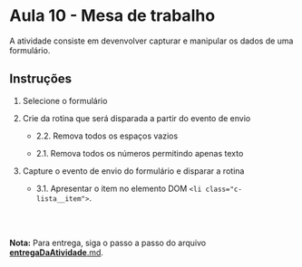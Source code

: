 # Aula 10 - Mesa de trabalho

A atividade consiste em devenvolver capturar e manipular os dados de uma formulário.
        
## Instruções

1. Selecione o formulário

2. Crie da rotina que será disparada a partir do evento de envio

    - 2.2. Remova todos os espaços vazios

    - 2.1. Remova todos os números permitindo apenas texto

3. Capture o evento de envio do formulário e disparar a rotina

    - 3.1. Apresentar o item no elemento DOM `<li class="c-lista__item">`.


<br><br>


**Nota:** Para entrega, siga o passo a passo do arquivo [__entregaDaAtividade__.md](https://gitlab.com/wssantanna/ctd-frontii/-/blob/main/10/mesa-de-trabalho/__entregaDaAtividade__.md).

